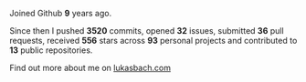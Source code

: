 Joined Github **9** years ago.

Since then I pushed **3520** commits, opened **32** issues, submitted **36** pull requests, received **556** stars across **93** personal projects and contributed to **13** public repositories.

Find out more about me on [lukasbach.com](https://lukasbach.com)
